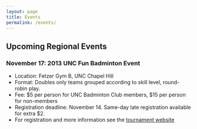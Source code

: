 ```yaml
---
layout: page
title: Events
permalink: /events/
---
```

## Upcoming Regional Events

### November 17: 2013 UNC Fun Badminton Event
- Location: Fetzer Gym B, UNC Chapel Hill
- Format: Doubles only teams grouped according to skill level, round-robin play.
- Fee: $5 per person for UNC Badminton Club members, $15 per person for non-members
- Registration deadline: November 14. Same-day late registration available for extra $2.
- For registration and more information see the [tournament website](http://badminton.unc.edu/events/2013-unc-fun-badminton-event/)